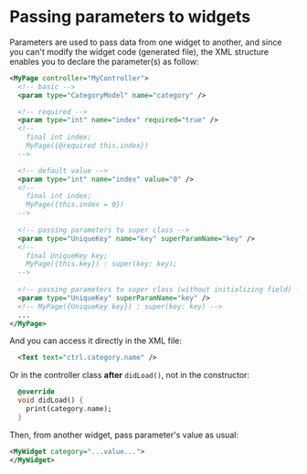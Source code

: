 

# Passing parameters to widgets
Parameters are used to pass data from one widget to another, and since you can't modify the widget code (generated file), the XML structure enables you to declare the parameter(s) as follow:
```XML
<MyPage controller="MyController">
  <!-- basic -->
  <param type="CategoryModel" name="category" />

  <!-- required -->
  <param type="int" name="index" required="true" />
  <!-- 
    final int index;
    MyPage({@required this.index})
  -->

  <!-- default value -->
  <param type="int" name="index" value="0" /> 
  <!--
    final int index;
    MyPage({this.index = 0})
  -->
  
  <!-- passing parameters to super class -->
  <param type="UniqueKey" name="key" superParamName="key" />
  <!-- 
    final UniqueKey key;
    MyPage({this.key}) : super(key: key);
  -->
  
  <!-- passing parameters to super class (without initializing field) -->
  <param type="UniqueKey" superParamName="key" />
  <!-- MyPage({UniqueKey key}) : super(key: key) -->
  ...
</MyPage>
```

And you can access it directly in the XML file:
```XML
  <Text text="ctrl.category.name" />
```

Or in the controller class **after** `didLoad()`, not in the constructor:
```dart
  @override
  void didLoad() {
    print(category.name);
  }
```

Then, from another widget, pass parameter's value as usual:
```xml
<MyWidget category="...value...">
</MyWidget>
```
